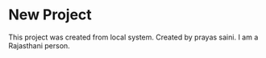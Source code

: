 # New Project

This project was created from local system.
Created by prayas saini.
I am a Rajasthani person.